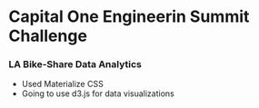 # Capital One Engineerin Summit Challenge
### LA Bike-Share Data Analytics
* Used Materialize CSS 
* Going to use d3.js for data visualizations
